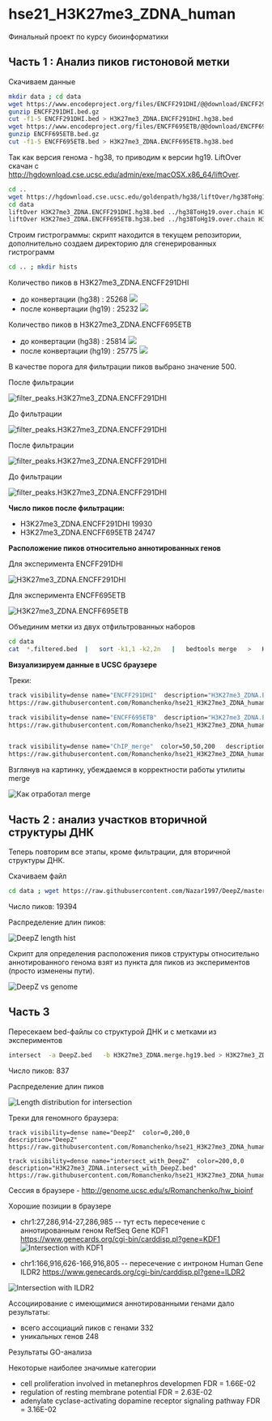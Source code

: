 # hse21_H3K27me3_ZDNA_human
Финальный проект по курсу биоинформатики
## Часть 1 : Анализ пиков гистоновой метки

Скачиваем данные
```bash
mkdir data ; cd data
wget https://www.encodeproject.org/files/ENCFF291DHI/@@download/ENCFF291DHI.bed.gz
gunzip ENCFF291DHI.bed.gz
cut -f1-5 ENCFF291DHI.bed > H3K27me3_ZDNA.ENCFF291DHI.hg38.bed
wget https://www.encodeproject.org/files/ENCFF695ETB/@@download/ENCFF695ETB.bed.gz
gunzip ENCFF695ETB.bed.gz
cut -f1-5 ENCFF695ETB.bed > H3K27me3_ZDNA.ENCFF695ETB.hg38.bed
```
Так как версия генома - hg38, то приводим к версии hg19. LiftOver скачан с http://hgdownload.cse.ucsc.edu/admin/exe/macOSX.x86_64/liftOver.
```bash
cd ..
wget https://hgdownload.cse.ucsc.edu/goldenpath/hg38/liftOver/hg38ToHg19.over.chain.gz; gunzip  hg38ToHg19.over.chain.gz 
cd data
liftOver H3K27me3_ZDNA.ENCFF291DHI.hg38.bed ../hg38ToHg19.over.chain H3K27me3_ZDNA.ENCFF291DHI.hg19.bed H3K27me3_ZDNA.ENCFF291DHI.unmapped.bed
liftOver H3K27me3_ZDNA.ENCFF695ETB.hg38.bed ../hg38ToHg19.over.chain H3K27me3_ZDNA.ENCFF695ETB.hg19.bed H3K27me3_ZDNA.ENCFF695ETB.unmapped.bed
```
Строим гистрограммы: скрипт находится в текущем репозитории, дополнительно создаем директорию для сгенерированных гистрограмм
```bash
cd .. ; mkdir hists
```
Количество пиков в H3K27me3_ZDNA.ENCFF291DHI
- до конвертации (hg38) : 25268 ![](hists/len_hist.H3K27me3_ZDNA.ENCFF291DHI.hg38.png)
- после конвертации (hg19) : 25232 ![](hists/len_hist.H3K27me3_ZDNA.ENCFF291DHI.hg19.png)

Количество пиков в H3K27me3_ZDNA.ENCFF695ETB
- до конвертации (hg38) : 25814 ![](hists/len_hist.H3K27me3_ZDNA.ENCFF695ETB.hg38.png)
- после конвертации (hg19) : 25775 ![](hists/len_hist.H3K27me3_ZDNA.ENCFF695ETB.hg19.png)

В качестве порога для фильтрации пиков выбрано значение 500.

После фильтрации

![filter_peaks.H3K27me3_ZDNA.ENCFF291DHI](hists/filter_peaks.H3K27me3_ZDNA.ENCFF291DHI.hg19.filtered.hist.png)

До фильтрации

![filter_peaks.H3K27me3_ZDNA.ENCFF291DHI](hists/filter_peaks.H3K27me3_ZDNA.ENCFF291DHI.hg19.init.hist.png)


После фильтрации

![filter_peaks.H3K27me3_ZDNA.ENCFF291DHI](hists/filter_peaks.H3K27me3_ZDNA.ENCFF695ETB.hg19.filtered.hist.png)

До фильтрации

![filter_peaks.H3K27me3_ZDNA.ENCFF291DHI](hists/filter_peaks.H3K27me3_ZDNA.ENCFF695ETB.hg19.init.hist.png)


**Число пиков после фильтрации:**
- H3K27me3_ZDNA.ENCFF291DHI 19930
- H3K27me3_ZDNA.ENCFF695ETB 24747

**Расположение пиков относительно аннотированных генов**

Для эксперимента ENCFF291DHI

![H3K27me3_ZDNA.ENCFF291DHI](pie-charts/chip_seeker.H3K27me3_ZDNA.ENCFF291DHI.hg19.filtered.plotAnnoPie.png)

Для эксперимента ENCFF695ETB

![H3K27me3_ZDNA.ENCFF695ETB](pie-charts/chip_seeker.H3K27me3_ZDNA.ENCFF695ETB.hg19.filtered.plotAnnoPie.png)

Объединим метки из двух отфильтрованных наборов
```bash
cd data
cat  *.filtered.bed  |   sort -k1,1 -k2,2n   |   bedtools merge   >   H3K27me3_ZDNA.merge.hg19.bed
```


**Визуализируем данные в UCSC браузере**

Треки:
```bash
track visibility=dense name="ENCFF291DHI"  description="H3K27me3_ZDNA.ENCFF291DHI.hg19.filtered.bed"
https://raw.githubusercontent.com/Romanchenko/hse21_H3K27me3_ZDNA_human/main/data/H3K27me3_ZDNA.ENCFF291DHI.hg19.filtered.bed

track visibility=dense name="ENCFF695ETB"  description="H3K27me3_ZDNA.ENCFF695ETB.hg19.filtered.bed"
https://raw.githubusercontent.com/Romanchenko/hse21_H3K27me3_ZDNA_human/main/data/H3K27me3_ZDNA.ENCFF695ETB.hg19.filtered.bed


track visibility=dense name="ChIP_merge"  color=50,50,200   description="H3K27me3_ZDNA.merge.hg19.bed"
https://raw.githubusercontent.com/Romanchenko/hse21_H3K27me3_ZDNA_human/main/data/H3K27me3_ZDNA.merge.hg19.bed
```

Взглянув на картинку, убеждаемся в корректности работы утилиты merge

![Как отработал merge](ucsc-images/merged-sanity-check.png)

## Часть 2 : анализ участков вторичной структуры ДНК

Теперь повторим все этапы, кроме фильтрации, для вторичной структуры ДНК.

Скачиваем файл
```bash
cd data ; wget https://raw.githubusercontent.com/Nazar1997/DeepZ/master/annotation/DeepZ.bed
```

Число пиков: 19394

Распределение длин пиков:

![DeepZ length hist](hists/len_hist.DeepZ.png)

Скрипт для определения расположения пиков структуры относительно аннотированного генома взят из пункта для пиков из экспериментов (просто изменены пути).

![DeepZ vs genome](pie-charts/chip_seeker.DeepZ.plotAnnoPie.png)

## Часть 3

Пересекаем bed-файлы со структурой ДНК и с метками из экспериментов
```bash
intersect  -a DeepZ.bed   -b H3K27me3_ZDNA.merge.hg19.bed > H3K27me3_ZDNA.intersect_with_DeepZ.bed
```
Число пиков: 837

Распределение длин пиков

![Length distribution for intersection](hists/len_hist.H3K27me3_ZDNA.intersect_with_DeepZ.png)


Треки для геномного браузера:
```
track visibility=dense name="DeepZ"  color=0,200,0  description="DeepZ"
https://raw.githubusercontent.com/Romanchenko/hse21_H3K27me3_ZDNA_human/main/data/DeepZ.bed

track visibility=dense name="intersect_with_DeepZ"  color=200,0,0  description="H3K27me3_ZDNA.intersect_with_DeepZ.bed"
https://raw.githubusercontent.com/Romanchenko/hse21_H3K27me3_ZDNA_human/main/data/H3K27me3_ZDNA.intersect_with_DeepZ.bed
```


Сессия в браузере - http://genome.ucsc.edu/s/Romanchenko/hw_bioinf


Хорошие позиции в браузере
- chr1:27,286,914-27,286,985 -- тут есть пересечение с аннотированным геном RefSeq Gene KDF1 https://www.genecards.org/cgi-bin/carddisp.pl?gene=KDF1
![Intersection with KDF1](ucsc-images/intersection-KDF1.png)

- chr1:166,916,626-166,916,805 -- пересечение с интроном Human Gene ILDR2 https://www.genecards.org/cgi-bin/carddisp.pl?gene=ILDR2

![Intersection with ILDR2](ucsc-images/intersection-ILDR2.png)

Ассоциирование с имеющимися аннотированными генами дало результаты:
- всего ассоциаций пиков с генами 332
- уникальных генов 248 

Результаты GO-анализа

Некоторые наиболее значимые категории
- cell proliferation involved in metanephros developmen FDR = 1.66E-02
- regulation of resting membrane potential FDR = 2.63E-02
- adenylate cyclase-activating dopamine receptor signaling pathway FDR = 3.16E-02